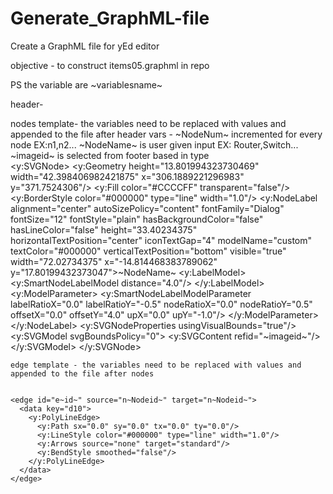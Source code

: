 # Generate_GraphML-file
Create a GraphML file for yEd editor

objective - to construct items05.graphml in repo

PS the variable are ~variablesname~

header-

<?xml version="1.0" encoding="UTF-8" standalone="no"?>

<graphml xmlns="http://graphml.graphdrawing.org/xmlns" xmlns:java="http://www.yworks.com/xml/yfiles-common/1.0/java" xmlns:sys="http://www.yworks.com/xml/yfiles-common/markup/primitives/2.0" xmlns:x="http://www.yworks.com/xml/yfiles-common/markup/2.0" xmlns:xsi="http://www.w3.org/2001/XMLSchema-instance" xmlns:y="http://www.yworks.com/xml/graphml" xmlns:yed="http://www.yworks.com/xml/yed/3" xsi:schemaLocation="http://graphml.graphdrawing.org/xmlns http://www.yworks.com/xml/schema/graphml/1.1/ygraphml.xsd">
  <!--Created by yEd 3.17-->

<key for="port" id="d0" yfiles.type="portgraphics"/>

<key for="port" id="d1" yfiles.type="portgeometry"/>
  <key for="port" id="d2" yfiles.type="portuserdata"/>
  <key attr.name="Name" attr.type="string" for="node" id="d3"/>
  <key attr.name="url" attr.type="string" for="node" id="d4"/>
  <key attr.name="description" attr.type="string" for="node" id="d5"/>
  <key for="node" id="d6" yfiles.type="nodegraphics"/>
  <key for="graphml" id="d7" yfiles.type="resources"/>
  <key attr.name="url" attr.type="string" for="edge" id="d8"/>
  <key attr.name="description" attr.type="string" for="edge" id="d9"/>
  <key for="edge" id="d10" yfiles.type="edgegraphics"/>
  <graph edgedefault="directed" id="G">

nodes template- the variables need to be replaced with values and appended to the file after header
        vars - ~NodeNum~ incremented for every node EX:n1,n2...
               ~NodeName~ is user given input EX: Router,Switch...
               ~imageid~ is selected from footer based in type  
    <node id="n~NodeNum~">
      <data key="d3"><![CDATA[~NodeName~]]></data>
      <data key="d6">
        <y:SVGNode>
          <y:Geometry height="13.801994323730469" width="42.398406982421875" x="306.1889221296983" y="371.7524306"/>
          <y:Fill color="#CCCCFF" transparent="false"/>
          <y:BorderStyle color="#000000" type="line" width="1.0"/>
          <y:NodeLabel alignment="center" autoSizePolicy="content" fontFamily="Dialog" fontSize="12" fontStyle="plain" hasBackgroundColor="false" hasLineColor="false" height="33.40234375" horizontalTextPosition="center" iconTextGap="4" modelName="custom" textColor="#000000" verticalTextPosition="bottom" visible="true" width="72.02734375" x="-14.814468383789062" y="17.80199432373047">~NodeName~
            <y:LabelModel>
              <y:SmartNodeLabelModel distance="4.0"/>
            </y:LabelModel>
            <y:ModelParameter>
              <y:SmartNodeLabelModelParameter labelRatioX="0.0" labelRatioY="-0.5" nodeRatioX="0.0" nodeRatioY="0.5" offsetX="0.0" offsetY="4.0" upX="0.0" upY="-1.0"/>
            </y:ModelParameter>
          </y:NodeLabel>
          <y:SVGNodeProperties usingVisualBounds="true"/>
          <y:SVGModel svgBoundsPolicy="0">
            <y:SVGContent refid="~imageid~"/>
          </y:SVGModel>
        </y:SVGNode>
      </data>
    </node>
    
    edge template - the variables need to be replaced with values and appended to the file after nodes
    
     
    <edge id="e~id~" source="n~Nodeid~" target="n~Nodeid~">
      <data key="d10">
        <y:PolyLineEdge>
          <y:Path sx="0.0" sy="0.0" tx="0.0" ty="0.0"/>
          <y:LineStyle color="#000000" type="line" width="1.0"/>
          <y:Arrows source="none" target="standard"/>
          <y:BendStyle smoothed="false"/>
        </y:PolyLineEdge>
      </data>
    </edge>

